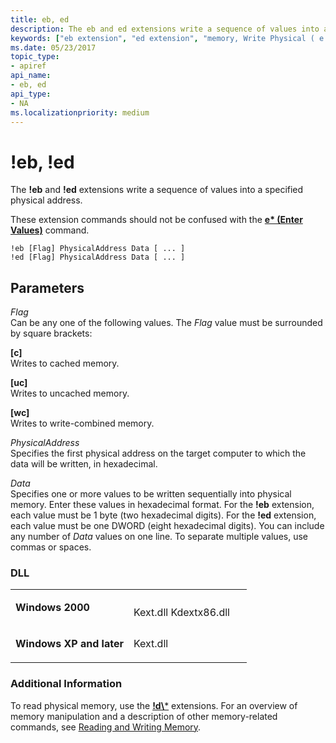 ```yaml
---
title: eb, ed
description: The eb and ed extensions write a sequence of values into a specified physical address. These extension commands should not be confused with the e\\ (Enter Values) command.
keywords: ["eb extension", "ed extension", "memory, Write Physical ( e ) extensions", "eb, ed Windows Debugging"]
ms.date: 05/23/2017
topic_type:
- apiref
api_name:
- eb, ed
api_type:
- NA
ms.localizationpriority: medium
---
```


# !eb, !ed


The **!eb** and **!ed** extensions write a sequence of values into a specified physical address.

These extension commands should not be confused with the [**e\* (Enter Values)**](e--ea--eb--ed--ed--ef--ep--eq--eu--ew--eza--ezu--enter-values-.md) command.

```dbgcmd
!eb [Flag] PhysicalAddress Data [ ... ] 
!ed [Flag] PhysicalAddress Data [ ... ]
```

## <span id="ddk__e__dbg"></span><span id="DDK__E__DBG"></span>Parameters


<span id="_______Flag______"></span><span id="_______flag______"></span><span id="_______FLAG______"></span> *Flag*   
Can be any one of the following values. The *Flag* value must be surrounded by square brackets:

<span id="_c_"></span><span id="_C_"></span>**\[c\]**  
Writes to cached memory.

<span id="_uc_"></span><span id="_UC_"></span>**\[uc\]**  
Writes to uncached memory.

<span id="_wc_"></span><span id="_WC_"></span>**\[wc\]**  
Writes to write-combined memory.

<span id="_______PhysicalAddress______"></span><span id="_______physicaladdress______"></span><span id="_______PHYSICALADDRESS______"></span> *PhysicalAddress*   
Specifies the first physical address on the target computer to which the data will be written, in hexadecimal.

<span id="_______Data______"></span><span id="_______data______"></span><span id="_______DATA______"></span> *Data*   
Specifies one or more values to be written sequentially into physical memory. Enter these values in hexadecimal format. For the **!eb** extension, each value must be 1 byte (two hexadecimal digits). For the **!ed** extension, each value must be one DWORD (eight hexadecimal digits). You can include any number of *Data* values on one line. To separate multiple values, use commas or spaces.

### <span id="DLL"></span><span id="dll"></span>DLL

<table>
<colgroup>
<col width="50%" />
<col width="50%" />
</colgroup>
<tbody>
<tr class="odd">
<td align="left"><p><strong>Windows 2000</strong></p></td>
<td align="left"><p></p>
Kext.dll
Kdextx86.dll</td>
</tr>
<tr class="even">
<td align="left"><p><strong>Windows XP and later</strong></p></td>
<td align="left"><p>Kext.dll</p></td>
</tr>
</tbody>
</table>

 

### <span id="Additional_Information"></span><span id="additional_information"></span><span id="ADDITIONAL_INFORMATION"></span>Additional Information

To read physical memory, use the [**!d\\***](-db---dc---dd---dp---dq---du---dw.md) extensions. For an overview of memory manipulation and a description of other memory-related commands, see [Reading and Writing Memory](reading-and-writing-memory.md).

 

 





